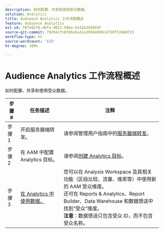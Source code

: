```yaml
---
description: 如何配置、共享和使用受众数据。
solution: Analytics
title: Audience Analytics 工作流程概述
feature: Audience Analytics
exl-id: 507e02f8-dbfa-4011-99be-6242b392669f
source-git-commit: 79294cfc6f86e5a41a39504099cd730f53668725
workflow-type: ht
source-wordcount: '115'
ht-degree: 100%

---
```


# Audience Analytics 工作流程概述

如何配置、共享和使用受众数据。

| 步骤 # | 任务描述 | 注释 |
|--- |--- |--- |
| 步骤 1 | 开启服务器端转发。 | 请参阅管理用户指南中的[服务器端转发](/help/admin/admin/c-server-side-forwarding/ssf.md)。 |
| 步骤 2 | 在 AAM 中配置 Analytics 目标。 | 请参阅[创建 Analytics 目标](https://experienceleague.adobe.com/docs/audience-manager/user-guide/features/destinations/experience-cloud-destinations/create-analytics-destination.html?lang=zh-Hans)。 |
| 步骤 3 | [在 Analytics 中使用数据。](/help/integrate/c-audience-analytics/c-workflow/use-audience-data-analytics.md) | 您可以在 Analysis Workspace 及其相关功能（区段比较、流量、维恩等）中使用新的 AAM 受众维度。<br>还可在 Reports &amp; Analytics、Report Builder、Data Warehouse 和数据馈送中找到“受众”维度。<br>**注意**：数据馈送只包含受众 ID，而不包含受众名称。 |
